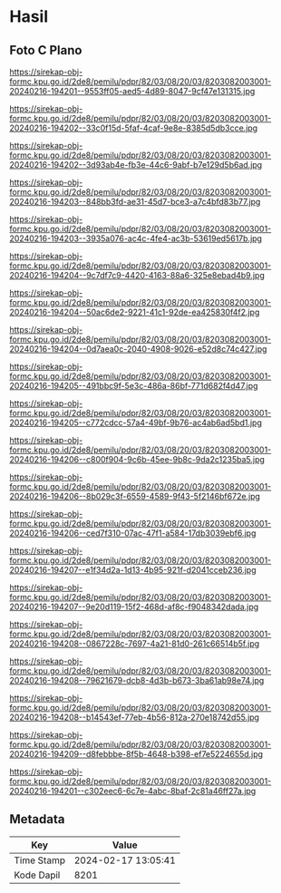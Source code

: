# Hasil

## Foto C Plano

https://sirekap-obj-formc.kpu.go.id/2de8/pemilu/pdpr/82/03/08/20/03/8203082003001-20240216-194201--9553ff05-aed5-4d89-8047-9cf47e131315.jpg

https://sirekap-obj-formc.kpu.go.id/2de8/pemilu/pdpr/82/03/08/20/03/8203082003001-20240216-194202--33c0f15d-5faf-4caf-9e8e-8385d5db3cce.jpg

https://sirekap-obj-formc.kpu.go.id/2de8/pemilu/pdpr/82/03/08/20/03/8203082003001-20240216-194202--3d93ab4e-fb3e-44c6-9abf-b7e129d5b6ad.jpg

https://sirekap-obj-formc.kpu.go.id/2de8/pemilu/pdpr/82/03/08/20/03/8203082003001-20240216-194203--848bb3fd-ae31-45d7-bce3-a7c4bfd83b77.jpg

https://sirekap-obj-formc.kpu.go.id/2de8/pemilu/pdpr/82/03/08/20/03/8203082003001-20240216-194203--3935a076-ac4c-4fe4-ac3b-53619ed5617b.jpg

https://sirekap-obj-formc.kpu.go.id/2de8/pemilu/pdpr/82/03/08/20/03/8203082003001-20240216-194204--9c7df7c9-4420-4163-88a6-325e8ebad4b9.jpg

https://sirekap-obj-formc.kpu.go.id/2de8/pemilu/pdpr/82/03/08/20/03/8203082003001-20240216-194204--50ac6de2-9221-41c1-92de-ea425830f4f2.jpg

https://sirekap-obj-formc.kpu.go.id/2de8/pemilu/pdpr/82/03/08/20/03/8203082003001-20240216-194204--0d7aea0c-2040-4908-9026-e52d8c74c427.jpg

https://sirekap-obj-formc.kpu.go.id/2de8/pemilu/pdpr/82/03/08/20/03/8203082003001-20240216-194205--491bbc9f-5e3c-486a-86bf-771d682f4d47.jpg

https://sirekap-obj-formc.kpu.go.id/2de8/pemilu/pdpr/82/03/08/20/03/8203082003001-20240216-194205--c772cdcc-57a4-49bf-9b76-ac4ab6ad5bd1.jpg

https://sirekap-obj-formc.kpu.go.id/2de8/pemilu/pdpr/82/03/08/20/03/8203082003001-20240216-194206--c800f904-9c6b-45ee-9b8c-9da2c1235ba5.jpg

https://sirekap-obj-formc.kpu.go.id/2de8/pemilu/pdpr/82/03/08/20/03/8203082003001-20240216-194206--8b029c3f-6559-4589-9f43-5f2146bf672e.jpg

https://sirekap-obj-formc.kpu.go.id/2de8/pemilu/pdpr/82/03/08/20/03/8203082003001-20240216-194206--ced7f310-07ac-47f1-a584-17db3039ebf6.jpg

https://sirekap-obj-formc.kpu.go.id/2de8/pemilu/pdpr/82/03/08/20/03/8203082003001-20240216-194207--e1f34d2a-1d13-4b95-921f-d2041cceb236.jpg

https://sirekap-obj-formc.kpu.go.id/2de8/pemilu/pdpr/82/03/08/20/03/8203082003001-20240216-194207--9e20d119-15f2-468d-af8c-f9048342dada.jpg

https://sirekap-obj-formc.kpu.go.id/2de8/pemilu/pdpr/82/03/08/20/03/8203082003001-20240216-194208--0867228c-7697-4a21-81d0-261c66514b5f.jpg

https://sirekap-obj-formc.kpu.go.id/2de8/pemilu/pdpr/82/03/08/20/03/8203082003001-20240216-194208--79621679-dcb8-4d3b-b673-3ba61ab98e74.jpg

https://sirekap-obj-formc.kpu.go.id/2de8/pemilu/pdpr/82/03/08/20/03/8203082003001-20240216-194208--b14543ef-77eb-4b56-812a-270e18742d55.jpg

https://sirekap-obj-formc.kpu.go.id/2de8/pemilu/pdpr/82/03/08/20/03/8203082003001-20240216-194209--d8febbbe-8f5b-4648-b398-ef7e5224655d.jpg

https://sirekap-obj-formc.kpu.go.id/2de8/pemilu/pdpr/82/03/08/20/03/8203082003001-20240216-194201--c302eec6-6c7e-4abc-8baf-2c81a46ff27a.jpg


## Metadata

| Key        | Value               |
| ---------- | ------------------- |
| Time Stamp | 2024-02-17 13:05:41 |
| Kode Dapil | 8201                |



